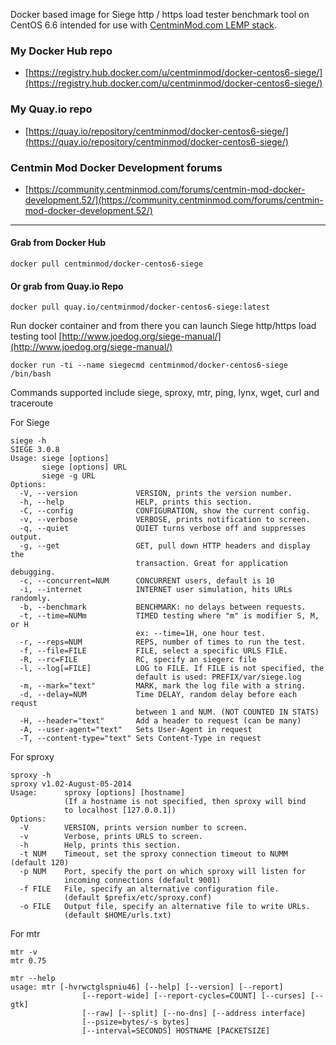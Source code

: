 Docker based image for Siege http / https load tester benchmark tool on CentOS 6.6 intended for use with [CentminMod.com LEMP stack](http://centminmod.com). 

### My Docker Hub repo

* [https://registry.hub.docker.com/u/centminmod/docker-centos6-siege/](https://registry.hub.docker.com/u/centminmod/docker-centos6-siege/)

### My Quay.io repo

* [https://quay.io/repository/centminmod/docker-centos6-siege/](https://quay.io/repository/centminmod/docker-centos6-siege/)

### Centmin Mod Docker Development forums

* [https://community.centminmod.com/forums/centmin-mod-docker-development.52/](https://community.centminmod.com/forums/centmin-mod-docker-development.52/)

---

#### Grab from Docker Hub

    docker pull centminmod/docker-centos6-siege

#### Or grab from Quay.io Repo

    docker pull quay.io/centminmod/docker-centos6-siege:latest

Run docker container and from there you can launch Siege http/https load testing tool [http://www.joedog.org/siege-manual/](http://www.joedog.org/siege-manual/)

    docker run -ti --name siegecmd centminmod/docker-centos6-siege /bin/bash

Commands supported include siege, sproxy, mtr, ping, lynx, wget, curl and traceroute

For Siege

    siege -h
    SIEGE 3.0.8
    Usage: siege [options]
           siege [options] URL
           siege -g URL
    Options:
      -V, --version             VERSION, prints the version number.
      -h, --help                HELP, prints this section.
      -C, --config              CONFIGURATION, show the current config.
      -v, --verbose             VERBOSE, prints notification to screen.
      -q, --quiet               QUIET turns verbose off and suppresses output.
      -g, --get                 GET, pull down HTTP headers and display the
                                transaction. Great for application debugging.
      -c, --concurrent=NUM      CONCURRENT users, default is 10
      -i, --internet            INTERNET user simulation, hits URLs randomly.
      -b, --benchmark           BENCHMARK: no delays between requests.
      -t, --time=NUMm           TIMED testing where "m" is modifier S, M, or H
                                ex: --time=1H, one hour test.
      -r, --reps=NUM            REPS, number of times to run the test.
      -f, --file=FILE           FILE, select a specific URLS FILE.
      -R, --rc=FILE             RC, specify an siegerc file
      -l, --log[=FILE]          LOG to FILE. If FILE is not specified, the
                                default is used: PREFIX/var/siege.log
      -m, --mark="text"         MARK, mark the log file with a string.
      -d, --delay=NUM           Time DELAY, random delay before each requst
                                between 1 and NUM. (NOT COUNTED IN STATS)
      -H, --header="text"       Add a header to request (can be many)
      -A, --user-agent="text"   Sets User-Agent in request
      -T, --content-type="text" Sets Content-Type in request


For sproxy

    sproxy -h
    sproxy v1.02-August-05-2014
    Usage:      sproxy [options] [hostname]
                (If a hostname is not specified, then sproxy will bind
                to localhost [127.0.0.1])
    Options:
      -V        VERSION, prints version number to screen.
      -v        Verbose, prints URLS to screen.
      -h        Help, prints this section.
      -t NUM    Timeout, set the sproxy connection timeout to NUMM (default 120)
      -p NUM    Port, specify the port on which sproxy will listen for 
                incoming connections (default 9001)
      -f FILE   File, specify an alternative configuration file. 
                (default $prefix/etc/sproxy.conf)
      -o FILE   Output file, specify an alternative file to write URLs.
                (default $HOME/urls.txt)

For mtr

    mtr -v
    mtr 0.75
    
    mtr --help
    usage: mtr [-hvrwctglspniu46] [--help] [--version] [--report]
                    [--report-wide] [--report-cycles=COUNT] [--curses] [--gtk]
                    [--raw] [--split] [--no-dns] [--address interface]
                    [--psize=bytes/-s bytes]
                    [--interval=SECONDS] HOSTNAME [PACKETSIZE]


